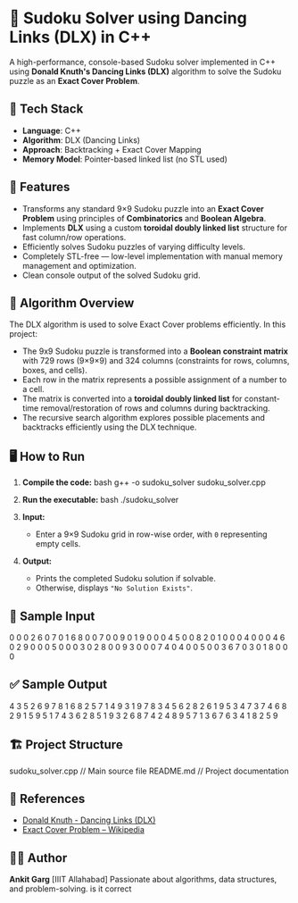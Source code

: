 # 🧩 Sudoku Solver using Dancing Links (DLX) in C++

A high-performance, console-based Sudoku solver implemented in C++ using **Donald Knuth's Dancing Links (DLX)** algorithm to solve the Sudoku puzzle as an **Exact Cover Problem**.

## 🔧 Tech Stack
- **Language**: C++
- **Algorithm**: DLX (Dancing Links)
- **Approach**: Backtracking + Exact Cover Mapping
- **Memory Model**: Pointer-based linked list (no STL used)

## 📌 Features
- Transforms any standard 9×9 Sudoku puzzle into an **Exact Cover Problem** using principles of **Combinatorics** and **Boolean Algebra**.
- Implements **DLX** using a custom **toroidal doubly linked list** structure for fast column/row operations.
- Efficiently solves Sudoku puzzles of varying difficulty levels.
- Completely STL-free — low-level implementation with manual memory management and optimization.
- Clean console output of the solved Sudoku grid.

## 🧠 Algorithm Overview

The DLX algorithm is used to solve Exact Cover problems efficiently. In this project:

- The 9x9 Sudoku puzzle is transformed into a **Boolean constraint matrix** with 729 rows (9×9×9) and 324 columns (constraints for rows, columns, boxes, and cells).
- Each row in the matrix represents a possible assignment of a number to a cell.
- The matrix is converted into a **toroidal doubly linked list** for constant-time removal/restoration of rows and columns during backtracking.
- The recursive search algorithm explores possible placements and backtracks efficiently using the DLX technique.

## 🖥️ How to Run

1. **Compile the code:**
   bash
   g++ -o sudoku_solver sudoku_solver.cpp

2. **Run the executable:**
   bash
   ./sudoku_solver

3. **Input:**

   * Enter a 9×9 Sudoku grid in row-wise order, with `0` representing empty cells.

4. **Output:**

   * Prints the completed Sudoku solution if solvable.
   * Otherwise, displays `"No Solution Exists"`.

## 📂 Sample Input

0 0 0 2 6 0 7 0 1
6 8 0 0 7 0 0 9 0
1 9 0 0 0 4 5 0 0
8 2 0 1 0 0 0 4 0
0 0 4 6 0 2 9 0 0
0 5 0 0 0 3 0 2 8
0 0 9 3 0 0 0 7 4
0 4 0 0 5 0 0 3 6
7 0 3 0 1 8 0 0 0

## ✅ Sample Output

4 3 5 2 6 9 7 8 1
6 8 2 5 7 1 4 9 3
1 9 7 8 3 4 5 6 2
8 2 6 1 9 5 3 4 7
3 7 4 6 8 2 9 1 5
9 5 1 7 4 3 6 2 8
5 1 9 3 2 6 8 7 4
2 4 8 9 5 7 1 3 6
7 6 3 4 1 8 2 5 9

## 🏗️ Project Structure
sudoku_solver.cpp      // Main source file
README.md              // Project documentation

## 📘 References

* [Donald Knuth - Dancing Links (DLX)](https://arxiv.org/pdf/cs/0011047.pdf)
* [Exact Cover Problem – Wikipedia](https://en.wikipedia.org/wiki/Exact_cover)

## 🙋‍♂️ Author

**Ankit Garg**
\[IIIT Allahabad]
Passionate about algorithms, data structures, and problem-solving.
is it correct
